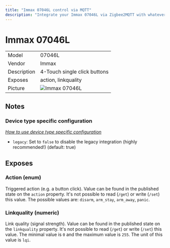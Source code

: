 ```yaml
---
title: "Immax 07046L control via MQTT"
description: "Integrate your Immax 07046L via Zigbee2MQTT with whatever smart home infrastructure you are using without the vendors bridge or gateway."
---
```


<!-- !!!! -->
<!-- ATTENTION: This file is auto-generated through docgen! -->
<!-- You can only edit the "## Notes"-Section. -->
<!-- !!!! -->

# Immax 07046L

|     |     |
|-----|-----|
| Model | 07046L  |
| Vendor  | Immax  |
| Description | 4-Touch single click buttons |
| Exposes | action, linkquality |
| Picture | ![Immax 07046L](https://psi-4ward.github.io/zigbee2mqtt-docs/images/devices/07046L.jpg) |


## Notes

### Device type specific configuration
*[How to use device type specific configuration](../guide/configuration/#device-specific-configuration)*

* `legacy`: Set to `false` to disable the legacy integration (highly recommended!) (default: true)



## Exposes

### Action (enum)
Triggered action (e.g. a button click).
Value can be found in the published state on the `action` property.
It's not possible to read (`/get`) or write (`/set`) this value.
The possible values are: `disarm`, `arm_stay`, `arm_away`, `panic`.

### Linkquality (numeric)
Link quality (signal strength).
Value can be found in the published state on the `linkquality` property.
It's not possible to read (`/get`) or write (`/set`) this value.
The minimal value is `0` and the maximum value is `255`.
The unit of this value is `lqi`.

